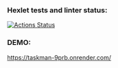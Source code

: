 ### Hexlet tests and linter status:
[![Actions Status](https://github.com/AIGelios/python-project-52/actions/workflows/hexlet-check.yml/badge.svg)](https://github.com/AIGelios/python-project-52/actions)

### DEMO:
https://taskman-9prb.onrender.com/
